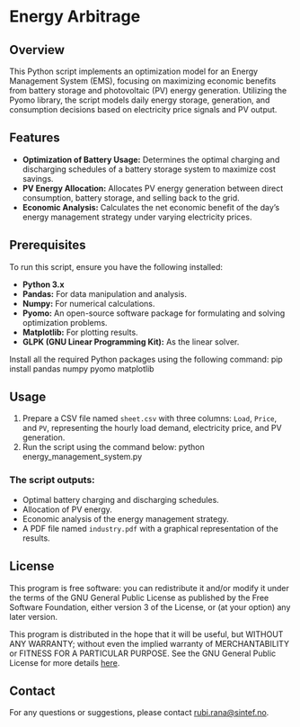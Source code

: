 # Energy Arbitrage

## Overview
This Python script implements an optimization model for an Energy Management System (EMS), focusing on maximizing economic benefits from battery storage and photovoltaic (PV) energy generation. Utilizing the Pyomo library, the script models daily energy storage, generation, and consumption decisions based on electricity price signals and PV output.

## Features
- **Optimization of Battery Usage:** Determines the optimal charging and discharging schedules of a battery storage system to maximize cost savings.
- **PV Energy Allocation:** Allocates PV energy generation between direct consumption, battery storage, and selling back to the grid.
- **Economic Analysis:** Calculates the net economic benefit of the day’s energy management strategy under varying electricity prices.

## Prerequisites
To run this script, ensure you have the following installed:
- **Python 3.x**
- **Pandas:** For data manipulation and analysis.
- **Numpy:** For numerical calculations.
- **Pyomo:** An open-source software package for formulating and solving optimization problems.
- **Matplotlib:** For plotting results.
- **GLPK (GNU Linear Programming Kit):** As the linear solver.

Install all the required Python packages using the following command:
pip install pandas numpy pyomo matplotlib


## Usage
1. Prepare a CSV file named `sheet.csv` with three columns: `Load`, `Price`, and `PV`, representing the hourly load demand, electricity price, and PV generation.
2. Run the script using the command below:
python energy_management_system.py


### The script outputs:
- Optimal battery charging and discharging schedules.
- Allocation of PV energy.
- Economic analysis of the energy management strategy.
- A PDF file named `industry.pdf` with a graphical representation of the results.

## License
This program is free software: you can redistribute it and/or modify it under the terms of the GNU General Public License as published by the Free Software Foundation, either version 3 of the License, or (at your option) any later version.

This program is distributed in the hope that it will be useful, but WITHOUT ANY WARRANTY; without even the implied warranty of MERCHANTABILITY or FITNESS FOR A PARTICULAR PURPOSE. See the GNU General Public License for more details [here](https://www.gnu.org/licenses/).


## Contact
For any questions or suggestions, please contact [rubi.rana@sintef.no](mailto:rubi.rana@sintef.no).
